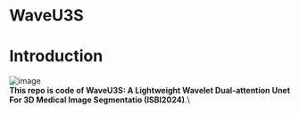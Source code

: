 # WaveU3S

# Introduction
![image](https://github.com/kingofengineer/WaveU3S/figure/image.jpg)  
  **This repo is code of WaveU3S: A Lightweight Wavelet Dual-attention Unet For 3D Medical Image Segmentatio (ISBI2024)**.\


